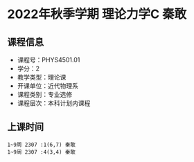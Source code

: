 # 2022年秋季学期 理论力学C 秦敢






## 课程信息

- 课程号：PHYS4501.01
- 学分：2
- 教学类型：理论课
- 开课单位：近代物理系
- 课程类别：专业选修
- 课程层次：本科计划内课程

## 上课时间

```
1~9周 2307 :1(6,7) 秦敢
1~9周 2307 :4(3,4) 秦敢
```

